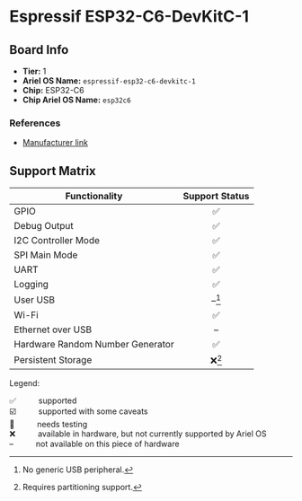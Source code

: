 # Espressif ESP32-C6-DevKitC-1

## Board Info

- **Tier:** 1
- **Ariel OS Name:** `espressif-esp32-c6-devkitc-1`
- **Chip:** ESP32-C6
- **Chip Ariel OS Name:** `esp32c6`

### References

- [Manufacturer link](https://web.archive.org/web/20250122153727/https://www.espressif.com/en/dev-board/esp32-c6-devkitc-1-en)

## Support Matrix

|Functionality|Support Status|
|---|:---:|
|GPIO|<span title="supported">✅</span>|
|Debug Output|<span title="supported">✅</span>|
|I2C Controller Mode|<span title="supported">✅</span>|
|SPI Main Mode|<span title="supported">✅</span>|
|UART|<span title="supported">✅</span>|
|Logging|<span title="supported">✅</span>|
|User USB|<span title="not available on this piece of hardware">–</span>[^no-generic-usb-peripheral]|
|Wi-Fi|<span title="supported">✅</span>|
|Ethernet over USB|<span title="not available on this piece of hardware">–</span>|
|Hardware Random Number Generator|<span title="supported">✅</span>|
|Persistent Storage|<span title="available in hardware, but not currently supported by Ariel OS">❌</span>[^requires-partitioning-support]|

<p>Legend:</p>

<dl>
  <div>
    <dt>✅</dt><dd>supported</dd>
  </div>
  <div>
    <dt>☑️</dt><dd>supported with some caveats</dd>
  </div>
  <div>
    <dt>🚦</dt><dd>needs testing</dd>
  </div>
  <div>
    <dt>❌</dt><dd>available in hardware, but not currently supported by Ariel OS</dd>
  </div>
  <div>
    <dt>–</dt><dd>not available on this piece of hardware</dd>
  </div>
</dl>
<style>
dt, dd {
  display: inline;
}
</style>

[^no-generic-usb-peripheral]: No generic USB peripheral.
[^requires-partitioning-support]: Requires partitioning support.